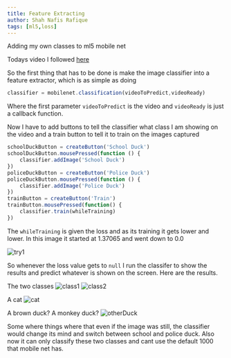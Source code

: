 ```yaml
---
title: Feature Extracting
author: Shah Nafis Rafique
tags: [ml5,loss]
---
```


Adding my own classes to ml5 mobile net

<!--truncate-->

Todays video I followed [here](https://www.youtube.com/watch?v=eeO-rWYFuG0&list=PLRqwX-V7Uu6YPSwT06y_AEYTqIwbeam3y&index=6)

So the first thing that has to be done is make the image classifier into a
feature extractor, which is as simple as doing

```js
classifier = mobilenet.classification(videoToPredict,videoReady)
```

Where the first parameter `videoToPredict` is the video and `videoReady` is just
a callback function.

Now I have to add buttons to tell the classifier what class I am showing on the
video and a train button to tell it to train on the images captured

```js
schoolDuckButton = createButton('School Duck')
schoolDuckButton.mousePressed(function () {
    classifier.addImage('School Duck')
})
policeDuckButton = createButton('Police Duck')
policeDuckButton.mousePressed(function () {
    classifier.addImage('Police Duck')
})
trainButton = createButton('Train')
trainButton.mousePressed(function() {
    classifier.train(whileTraining)
})
```

The `whileTraining` is given the loss and as its training it gets lower and
lower. In this image it started at 1.37065 and went down to 0.0

![try1](/img/tutorial/feature_extractor/loss1.PNG)

So whenever the loss value gets to `null` I run the classifer to show the
results and predict whatever is shown on the screen. Here are the results.

The two classes 
![class1](/img/tutorial/feature_extractor/schoolDuck.PNG)
![class2](/img/tutorial/feature_extractor/policeDuck.PNG)

A cat
![cat](/img/tutorial/feature_extractor/cat.PNG)

A brown duck? A monkey duck?
![otherDuck](/img/tutorial/feature_extractor/otherDuck.PNG)

Some where things where that even if the image was still, the classifier would
change its mind and switch between school and police duck. Also now it can only
classify these two classes and cant use the default 1000 that mobile net has.
